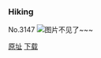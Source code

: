 ### Hiking
No.3147
![图片不见了~~~](https://imgs.xkcd.com/comics/hiking.png)

[原址](https://xkcd.com//3147) [下载](https://imgs.xkcd.com/comics/hiking.png)

